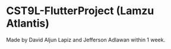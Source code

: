 # CST9L-FlutterProject (Lamzu Atlantis)

Made by David Aljun Lapiz and Jefferson Adlawan within 1 week.
